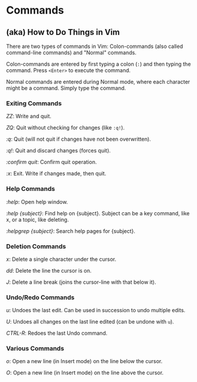 # Commands
## (aka) How to Do Things in Vim

There are two types of commands in Vim: Colon-commands (also called
command-line commands) and "Normal" commands.

Colon-commands are entered by first typing a colon (`:`) and then typing the
command. Press `<Enter>` to execute the command.

Normal commands are entered during Normal mode, where each character might
be a command. Simply type the command.

### Exiting Commands

_ZZ_: Write and quit.

_ZQ_: Quit without checking for changes (like `:q!`).

_:q_: Quit (will not quit if changes have not been overwritten).

_:q!_: Quit and discard changes (forces quit).

_:confirm quit_: Confirm quit operation.

_:x_: Exit. Write if changes made, then quit.

### Help Commands

_:help_: Open help window.

_:help {subject}_: Find help on {subject}. Subject can be a key command,
like x, or a topic, like deleting.

_:helpgrep {subject}_: Search help pages for {subject}.

### Deletion Commands

_x_: Delete a single character under the cursor.

_dd_: Delete the line the cursor is on.

_J_: Delete a line break (joins the cursor-line with that below it).

### Undo/Redo Commands

_u_: Undoes the last edit. Can be used in succession to undo multiple edits.

_U_: Undoes all changes on the last line edited (can be undone with `u`).

_CTRL-R_: Redoes the last Undo command.

### Various Commands

_o_: Open a new line (in Insert mode) on the line below the cursor.

_O_: Open a new line (in Insert mode) on the line above the cursor.
